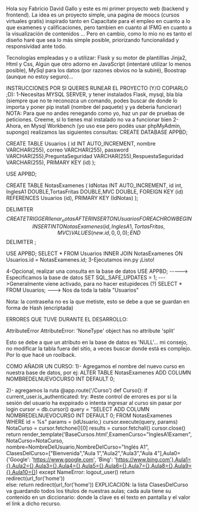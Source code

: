 Hola soy Fabricio David Gallo y este es mi primer proyecto web (backend y frontend). La idea es un proyecto simple, una pagina de moocs (cursos virtuales gratis) inspirado tanto en Capacitate para el empleo en cuanto a lo que examenes y calificaciones, pero tambien en cuanto al IFMG en cuanto a la visualización de contenidos ... Pero en cambio, como lo mio no es tanto el diseño haré que sea lo más simple posible, priorizando funcionalidad y responsividad ante todo.

Tecnologías empleadas y o a utilizar: Flask y su motor de plantilllas Jinja2, Html y Css, Algún que otro adorno en JavaScript (intentaré utilizar lo menos posible), MySql para los datos (por razones obvios no la subiré), Boostrap (aunque no estoy seguro)...

INSTRUCCIONES POR SI QUERES RUNEAR EL PROYECTO (Y/O COPIARLO ;D):
 1-Necesitas MYSQL SERVER, y tener instalados Flask, mysql, bla bla (siempre que no te reconozca un comando, podes buscar de donde lo importa y poner pip install (nombre del paquete) y ya deberia funcionar) NOTA: Para que no andes renegando como yo, haz un par de pruebas de peticiones. Creeme, si lo tienes mal instalado no va a funcionar bien 
 2-Ahora, en Mysql Workbench (yo uso ese pero podés usar phpMyAdmin, supongo) realizamos las siguientes consultas: CREATE DATABASE APPBD;

CREATE TABLE Usuarios ( id INT AUTO_INCREMENT, nombre VARCHAR(255), correo VARCHAR(255), password VARCHAR(255),PreguntaSeguridad VARCHAR(255),RespuestaSeguridad VARCHAR(255), PRIMARY KEY (id) );

USE APPBD;

CREATE TABLE NotasExamenes ( IdNotas INT AUTO_INCREMENT, id int,  InglesA1 DOUBLE,TortasFritas DOUBLE,MVC  DOUBLE, FOREIGN KEY (id) REFERENCES Usuarios (id), PRIMARY KEY (IdNotas) );

DELIMITER $$
CREATE TRIGGER llenar_notas AFTER INSERT ON Usuarios
FOR EACH ROW
BEGIN
  INSERT INTO NotasExamenes (id, InglesA1, TortasFritas, MVC)
  VALUES (new.id, 0, 0, 0);
END $$
DELIMITER ;

USE APPBD;
SELECT *
FROM Usuarios
INNER JOIN NotasExamenes
ON Usuarios.id = NotasExamenes.id;
 3-Ejecutamos inn.py
 ¡Listo! 


4-Opcional, realizar una consulta en la base de datos USE APPBD; -----> Especificamos la base de datos SET SQL_SAFE_UPDATES = 1; --->Generalmente viene activado, para no hacer estupideces (?) SELECT * FROM Usuarios; ---> Nos da toda la tabla "Usuarios"

Nota: la contraseña no es la que metiste, esto se debe a que se guardan en forma de Hash (encriptada)

ERRORES QUE TUVE DURANTE EL DESARROLLO:

AttributeError AttributeError: 'NoneType' object has no attribute 'split'

Esto se debe a que un atributo en la base de datos es 'NULL'... mi consejo, no modificar la tabla fuera del sitio, a veces buscar donde está es complejo. Por lo que hacé un roolback.

COMO AÑADIR UN CURSO:
1)- Agregamos  el  nombre del nuevo curso en nuestra base de datos, por ej:
ALTER TABLE NotasExamenes
ADD COLUMN NOMBREDELNUEVOCURSO INT DEFAULT 0;

2)- agregamos la ruta
@app.route('/Curso') 
def  Curso():
    if current_user.is_authenticated:
        try:       #este control de  errores es por si la sesión del usuario ha exppirado o intenta ingresar al curso sin pasar por login
            cursor = db.cursor()
            query = "SELECT ADD COLUMN NOMBREDELNUEVOCURSO INT DEFAULT 0;
            FROM NotasExamenes WHERE id = %s"
            params = (idUsuario,)
            cursor.execute(query, params)
            NotaCurso = cursor.fetchone()[0]
            results = cursor.fetchall()
            cursor.close()  
            return render_template('BaseCursos.html',ExamenCurso="InglesA1Examen", NotaCurso=NotaCurso, nombre=NombreDelUsuario,NombreDelCurso="Inglés A1", ClasesDelCurso=["Bienvenida","Aula 1","Aula2","Aula3","Aula 4"],Aula0= {'Google': 'https://www.google.com', 'Bing': 'https://www.bing.com'},Aula1={},Aula2={},Aula3={},Aula4={},Aula5={},Aula6={},Aula7={},Aula8={},Aula9={},Aula10={})
        except NameError:
         logout_user()
         return redirect(url_for('home'))    
    else:
        return redirect(url_for('home'))
EXPLICACION:  la lista ClasesDelCurso va guardando  todos los titulos de nuestras aulas; cada aula tiene su contenido en un diccionario: donde la clave es el texto en pantalla y el valor el link a dicho recurso.